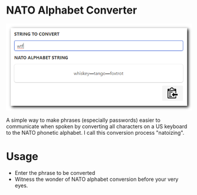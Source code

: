 # NATO Alphabet Converter

![](nato-alphabet-converter.png)

A simple way to make phrases (especially passwords) easier to communicate when spoken by converting all characters on a US keyboard to the NATO phonetic alphabet. I call this conversion process "natoizing".

# Usage

* Enter the phrase to be converted
* Witness the wonder of NATO alphabet conversion before your very eyes.
